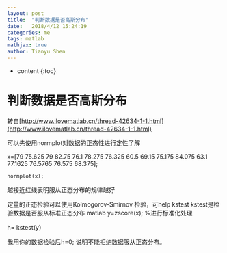 ```yaml
---
layout: post
title:  "判断数据是否高斯分布"
date:   2018/4/12 15:24:19 
categories: me
tags: matlab
mathjax: true
author: Tianyu Shen
---
```


* content
{:toc}

# 判断数据是否高斯分布 #
转自[http://www.ilovematlab.cn/thread-42634-1-1.html](http://www.ilovematlab.cn/thread-42634-1-1.html)

可以先使用normplot对数据的正态性进行定性了解

x=[79 75.625 79 82.75 76.1 78.275 76.325 60.5  69.15 75.175 84.075 63.1 77.1625 76.5765  76.575  68.375];
~~~
normplot(x);
~~~
越接近红线表明服从正态分布的规律越好

定量的正态检验可以使用Kolmogorov-Smirnov 检验，可help kstest
kstest是检验数据是否服从标准正态分布
    matlab
y=zscore(x);   %进行标准化处理

h= kstest(y）

我用你的数据检验后h=0;
说明不能拒绝数据服从正态分布。
